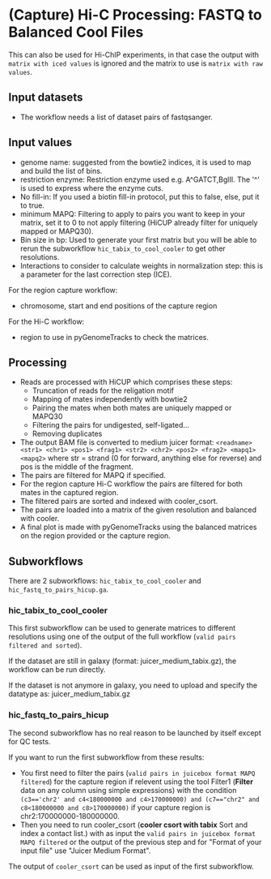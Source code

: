 # (Capture) Hi-C Processing: FASTQ to Balanced Cool Files

This can also be used for Hi-ChIP experiments, in that case the output with `matrix with iced values` is ignored and the matrix to use is `matrix with raw values`.

## Input datasets

- The workflow needs a list of dataset pairs of fastqsanger.

## Input values

- genome name: suggested from the bowtie2 indices, it is used to map and build the list of bins.
- restriction enzyme: Restriction enzyme used e.g. A^GATCT,BglII. The '^' is used to express where the enzyme cuts.
- No fill-in: If you used a biotin fill-in protocol, put this to false, else, put it to true.
- minimum MAPQ: Filtering to apply to pairs you want to keep in your matrix, set it to 0 to not apply filtering (HiCUP already filter for uniquely mapped or MAPQ30).
- Bin size in bp: Used to generate your first matrix but you will be able to rerun the subworkflow `hic_tabix_to_cool_cooler` to get other resolutions.
- Interactions to consider to calculate weights in normalization step: this is a parameter for the last correction step (ICE).

For the region capture workflow:

- chromosome, start and end positions of the capture region

For the Hi-C workflow:

- region to use in pyGenomeTracks to check the matrices.

## Processing

- Reads are processed with HiCUP which comprises these steps:
  - Truncation of reads for the religation motif
  - Mapping of mates independently with bowtie2
  - Pairing the mates when both mates are uniquely mapped or MAPQ30
  - Filtering the pairs for undigested, self-ligated...
  - Removing duplicates
- The output BAM file is converted to medium juicer format: `<readname> <str1> <chr1> <pos1> <frag1> <str2> <chr2> <pos2> <frag2> <mapq1> <mapq2>` where str = strand (0 for forward, anything else for reverse) and pos is the middle of the fragment.
- The pairs are filtered for MAPQ if specified.
- For the region capture Hi-C workflow the pairs are filtered for both mates in the captured region.
- The filtered pairs are sorted and indexed with cooler_csort.
- The pairs are loaded into a matrix of the given resolution and balanced with cooler.
- A final plot is made with pyGenomeTracks using the balanced matrices on the region provided or the capture region.

## Subworkflows

There are 2 subworkflows: `hic_tabix_to_cool_cooler` and `hic_fastq_to_pairs_hicup.ga`.

### hic_tabix_to_cool_cooler

This first subworkflow can be used to generate matrices to different resolutions using one of the output of the full workflow (`valid pairs filtered and sorted`).

If the dataset are still in galaxy (format: juicer_medium_tabix.gz), the workflow can be run directly.

If the dataset is not anymore in galaxy, you need to upload and specify the datatype as: juicer_medium_tabix.gz

### hic_fastq_to_pairs_hicup

The second subworkflow has no real reason to be launched by itself except for QC tests.

If you want to run the first subworkflow from these results:

- You first need to filter the pairs (`valid pairs in juicebox format MAPQ filtered`) for the capture region if relevent using the tool Filter1 (**Filter** data on any column using simple expressions) with the condition `(c3=='chr2' and c4<180000000 and c4>170000000) and (c7=="chr2" and c8<180000000 and c8>170000000)` if your capture region is chr2:170000000-180000000.
- Then you need to run cooler_csort (**cooler csort with tabix** Sort and index a contact list.) with as input the `valid pairs in juicebox format MAPQ filtered` or the output of the previous step and for "Format of your input file" use "Juicer Medium Format".

The output of `cooler_csort` can be used as input of the first subworkflow.
